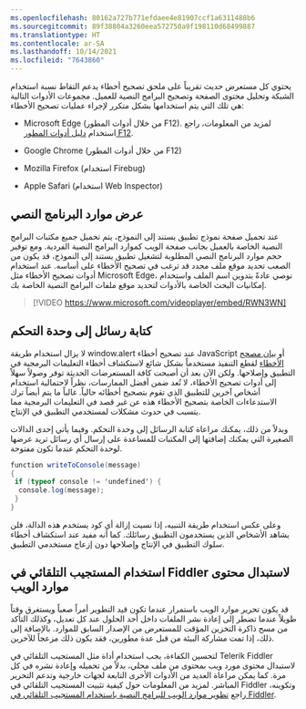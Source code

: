 ```yaml
---
ms.openlocfilehash: 80162a727b771efdaee4e81907ccf1a6311488b6
ms.sourcegitcommit: 89f38804a3260eea572750a9f198110d68499887
ms.translationtype: HT
ms.contentlocale: ar-SA
ms.lasthandoff: 10/14/2021
ms.locfileid: "7643860"
---
```

يحتوي كل مستعرض حديث تقريباً على ملحق تصحيح أخطاء يدعم التقاط نسبة استخدام الشبكة وتحليل محتوى الصفحة وتصحيح البرامج النصية للعميل. مجموعات الأدوات التالية هي تلك التي يتم استخدامها بشكل متكرر لإجراء عمليات تصحيح الأخطاء:

-   Microsoft Edge (من خلال أدوات المطور F12). لمزيد من المعلومات، راجع استخدام [دليل أدوات المطور F12](/microsoft-edge/devtools-guide-chromium/?azure-portal=true).

-   Google Chrome (من خلال أدوات المطور F12)

-   Mozilla Firefox (استخدام Firebug)

-   Apple Safari (استخدام Web Inspector)

## <a name="viewing-script-resources"></a>عرض موارد البرنامج النصي

عند تحميل صفحة نموذج تطبيق يستند إلى النموذج، يتم تحميل جميع مكتبات البرامج النصية الخاصة بالعميل بجانب صفحة الويب كموارد البرامج النصية الفردية. ومع توفير حجم موارد البرنامج النصي المطلوبة لتشغيل تطبيق يستند إلى النموذج، قد يكون من الصعب تحديد موقع ملف محدد قد ترغب في تصحيح الأخطاء على أساسه. عند استخدام أدوات تصحيح الأخطاء مثل Microsoft Edge، نوصي عادةً بتدوين اسم الملف واستخدام إمكانيات البحث الخاصة بالأدوات لتحديد موقع ملفات البرامج النصية الخاصة بك.

> [!VIDEO https://www.microsoft.com/videoplayer/embed/RWN3WN]

## <a name="write-messages-to-the-console"></a>كتابة رسائل إلى وحدة التحكم

لا يزال استخدام طريقة window.alert عند تصحيح أخطاء JavaScript أو [بيان مصحح الأخطاء](https://developer.mozilla.org/docs/Web/JavaScript/Reference/Statements/debugger/?azure-portal=true) لقطع التنفيذ مستخدماً بشكل شائع لاستكشاف أخطاء التعليمات البرمجية في التطبيق وإصلاحها. ولكن الآن بعد أن أصبحت كافة المستعرضات الحديثة توفر وصولاً سهلاً إلى أدوات تصحيح الأخطاء، لا تُعد ضمن أفضل الممارسات، نظراً لاحتمالية استخدام أشخاص آخرين للتطبيق الذي تقوم بتصحيح أخطائه حالياً. غالباً ما يتم أيضاً ترك الاستدعاءات الخاصة بتصحيح الأخطاء هذه عن غير قصد في التعليمات البرمجية مما يتسبب في حدوث مشكلات لمستخدمي التطبيق في الإنتاج.

وبدلاً من ذلك، يمكنك مراعاة كتابة الرسائل إلى وحدة التحكم. وفيما يأتي إحدى الدالات الصغيرة التي يمكنك إضافتها إلى المكتبات للمساعدة على إرسال أي رسائل تريد عرضها لوحدة التحكم عندما تكون مفتوحة.

```csharp
function writeToConsole(message)
{
 if (typeof console != 'undefined') {
  console.log(message);
 }
}
```

وعلى عكس استخدام طريقة التنبيه، إذا نسيت إزالة أي كود يستخدم هذه الدالة، فلن يشاهد الأشخاص الذين يستخدمون التطبيق رسائلك. كما أنه مفيد عند استكشاف أخطاء سلوك التطبيق في الإنتاج وإصلاحها دون إزعاج مستخدمي التطبيق.

## <a name="use-fiddler-auto-responder-to-replace-web-resource-content"></a>استخدام المستجيب التلقائي في Fiddler لاستبدال محتوى موارد الويب

قد يكون تحرير موارد الويب باستمرار عندما تكون قيد التطوير أمراً صعباً ويستغرق وقتاً طويلاً عندما تضطر إلى إعادة نشر الملفات داخل أحد الحلول عند كل تعديل، وكذلك التأكد من مسح ذاكرة التخزين المؤقت للمستعرض من الإصدار السابق للموارد. بالإضافة إلى ذلك، إذا تمت مشاركة البيئة من قبل عدة مطورين، فقد يكون ذلك مزعجاً للآخرين.

لتحسين الكفاءة، يجب استخدام أداة مثل المستجيب التلقائي في Telerik Fiddler لاستبدال محتوى مورد ويب بمحتوى من ملف محلي، بدلاً من تحميله وإعادة نشره في كل مرة. كما يمكن مراعاة العديد من الأدوات الأخرى التابعة لجهات خارجية وتدعم التحرير المباشر. لمزيد من المعلومات حول كيفية تثبيت المستجيب التلقائي في Fiddler وتكوينه، راجع [تطوير موارد الويب للبرامج النصية باستخدام المستجيب التلقائي في Fiddler](/powerapps/developer/model-driven-apps/streamline-javascript-development-fiddler-autoresponder/?azure-portal=true).
